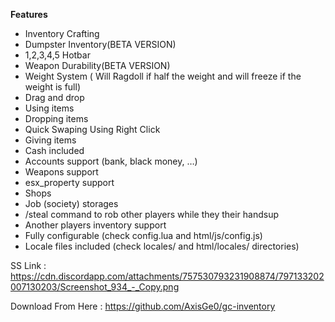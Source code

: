**Features**

* Inventory Crafting
* Dumpster Inventory(BETA VERSION)
* 1,2,3,4,5 Hotbar
* Weapon Durability(BETA VERSION)
* Weight System ( Will Ragdoll if half the weight and will freeze if the weight is full)
* Drag and drop
* Using items
* Dropping items
* Quick Swaping Using Right Click
* Giving items
* Cash included
* Accounts support (bank, black money, …)
* Weapons support
* esx_property support
* Shops
* Job (society) storages
* /steal command to rob other players while they their handsup
* Another players inventory support
* Fully configurable (check config.lua and html/js/config.js)
* Locale files included (check locales/ and html/locales/ directories)

SS Link : https://cdn.discordapp.com/attachments/757530793231908874/797133202007130203/Screenshot_934_-_Copy.png

Download From Here : https://github.com/AxisGe0/gc-inventory
